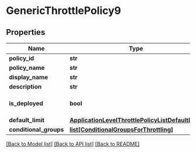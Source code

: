# GenericThrottlePolicy9

## Properties
Name | Type | Description | Notes
------------ | ------------- | ------------- | -------------
**policy_id** | **str** |  | [optional] 
**policy_name** | **str** |  | 
**display_name** | **str** |  | [optional] 
**description** | **str** |  | [optional] 
**is_deployed** | **bool** |  | [optional] [default to False]
**default_limit** | [**ApplicationLevelThrottlePolicyListDefaultLimit**](ApplicationLevelThrottlePolicyListDefaultLimit.md) |  | [optional] 
**conditional_groups** | [**list[ConditionalGroupsForThrottling]**](ConditionalGroupsForThrottling.md) |  | [optional] 

[[Back to Model list]](../README.md#documentation-for-models) [[Back to API list]](../README.md#documentation-for-api-endpoints) [[Back to README]](../README.md)


